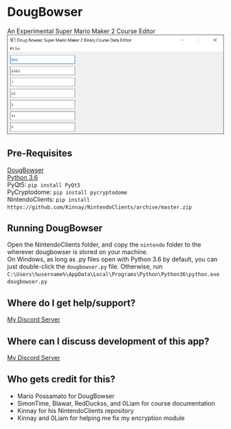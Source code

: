 # DougBowser
An Experimental Super Mario Maker 2 Course Editor
![preview](https://github.com/MarioPossamato/DougBowser/blob/master/preview.png)

## Pre-Requisites
[DougBowser](https://github.com/MarioPossamato/DougBowser/archive/master.zip)  
[Python 3.6](https://www.python.org/downloads/release/python-360/)  
PyQt5: `pip install PyQt5`  
PyCryptodome: `pip install pycryptodome`  
NintendoClients: `pip install https://github.com/Kinnay/NintendoClients/archive/master.zip`  

## Running DougBowser
Open the NintendoClients folder, and copy the `nintendo` folder to the wherever dougbowser is stored on your machine.  
On Windows, as long as .py files open with Python 3.6 by default, you can just double-click the `dougbowser.py` file.
Otherwise, run `C:\Users\%username%\AppData\Local\Programs\Python\Python36\python.exe dougbowser.py`

## Where do I get help/support?
[My Discord Server](https://discord.gg/8wx8uQF)

## Where can I discuss development of this app?
[My Discord Server](https://discord.gg/8wx8uQF)

## Who gets credit for this?
- Mario Possamato for DougBowser
- SimonTime, Blawar, RedDuckss, and 0Liam for course documentation
- Kinnay for his NintendoClients repository
- Kinnay and 0Liam for helping me fix my encryption module
